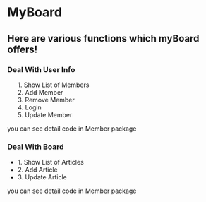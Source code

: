 # MyBoard
<h2>Here are various functions which myBoard offers!</h2>

<h3>Deal With User Info</h3>
<ul style="list-style: none">
  <li>1. Show List of Members</li>
  <li>2. Add Member</li>
  <li>3. Remove Member</li>
  <li>4. Login</li>
  <li>5. Update Member</li>
</ul>
<p >you can see detail code in Member package</p>

<h3>Deal With Board</h3>
<ul>
  <li>1. Show List of Articles</li>
  <li>2. Add Article</li>
  <li>3. Update Article</li>
</ul>
<p>you can see detail code in Member package</p>
